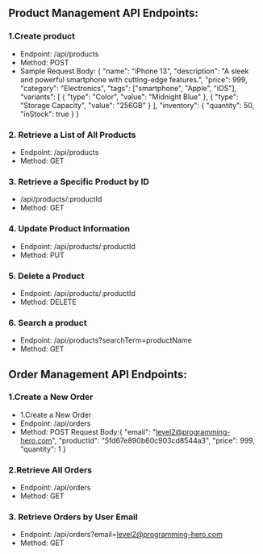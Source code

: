 

## Product Management API Endpoints:
### 1.Create product
- Endpoint: /api/products
- Method: POST
- Sample Request Body:
{
    "name": "iPhone 13",
    "description": "A sleek and powerful smartphone with cutting-edge features.",
    "price": 999,
    "category": "Electronics",
    "tags": ["smartphone", "Apple", "iOS"],
    "variants": [
        {
            "type": "Color",
            "value": "Midnight Blue"
        },
        {
            "type": "Storage Capacity",
            "value": "256GB"
        }
    ],
    "inventory": {
        "quantity": 50,
        "inStock": true
    }
}

### 2. Retrieve a List of All Products
- Endpoint: /api/products
- Method: GET

### 3. Retrieve a Specific Product by ID
- /api/products/:productId
- Method: GET

### 4. Update Product Information
- Endpoint: /api/products/:productId
- Method: PUT

### 5. Delete a Product
- Endpoint: /api/products/:productId
- Method: DELETE

### 6. Search a product
- Endpoint: /api/products?searchTerm=productName
- Method: GET

## Order Management API Endpoints:

### 1.Create a New Order
- 1.Create a New Order
- Endpoint: /api/orders
- Method: POST
Request Body:{
    "email": "level2@programming-hero.com",
    "productId": "5fd67e890b60c903cd8544a3",
    "price": 999,
    "quantity": 1
}

### 2.Retrieve All Orders
- Endpoint: /api/orders
- Method: GET

### 3. Retrieve Orders by User Email
- Endpoint: /api/orders?email=level2@programming-hero.com
- Method: GET